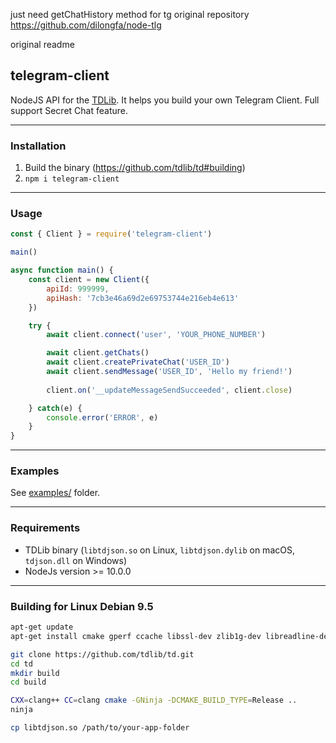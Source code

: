 just need getChatHistory method for tg
original repository https://github.com/dilongfa/node-tlg

original readme
## telegram-client

NodeJS API for the [TDLib](https://core.telegram.org/tdlib/getting-started). 
It helps you build your own Telegram Client. 
Full support Secret Chat feature.

---

### Installation

1. Build the binary (https://github.com/tdlib/td#building)
2. `npm i telegram-client`

---

### Usage

```js
const { Client } = require('telegram-client')

main()

async function main() {
	const client = new Client({
		apiId: 999999, 
		apiHash: '7cb3e46a69d2e69753744e216eb4e613'
	})

	try {
		await client.connect('user', 'YOUR_PHONE_NUMBER')

		await client.getChats()
		await client.createPrivateChat('USER_ID')
		await client.sendMessage('USER_ID', 'Hello my friend!')
		
		client.on('__updateMessageSendSucceeded', client.close)

	} catch(e) {
		console.error('ERROR', e)
	}
}
```
---
### Examples
See [examples/](examples) folder.

---

### Requirements

- TDLib binary (`libtdjson.so` on Linux, `libtdjson.dylib` on macOS, `tdjson.dll` on Windows)
- NodeJs version >= 10.0.0
---

### Building for Linux Debian 9.5
```sh
apt-get update
apt-get install cmake gperf ccache libssl-dev zlib1g-dev libreadline-dev clang ninja-build

git clone https://github.com/tdlib/td.git
cd td  
mkdir build
cd build

CXX=clang++ CC=clang cmake -GNinja -DCMAKE_BUILD_TYPE=Release ..
ninja

cp libtdjson.so /path/to/your-app-folder
```
